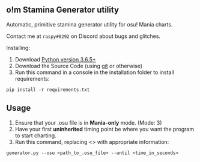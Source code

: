 ## o!m Stamina Generator utility
Automatic, primitive stamina generator utility for osu! Mania charts.

Contact me at `raspy#0292` on Discord about bugs and glitches.

Installing:
1. Download [Python version 3.6.5+](https://www.python.org/downloads/)
2. Download the Source Code (using [git](https://git-scm.com/downloads) or otherwise)
3. Run this command in a console in the installation folder to install requirements:
```
pip install -r requirements.txt
```

## Usage
1. Ensure that your .osu file is in **Mania-only** mode. (Mode: 3)
2. Have your first **uninherited** timing point be where you want the program to start charting.
3. Run this command, replacing <> with appropriate information:
```
generator.py --osu <path_to_.osu_file> --until <time_in_seconds>
```
